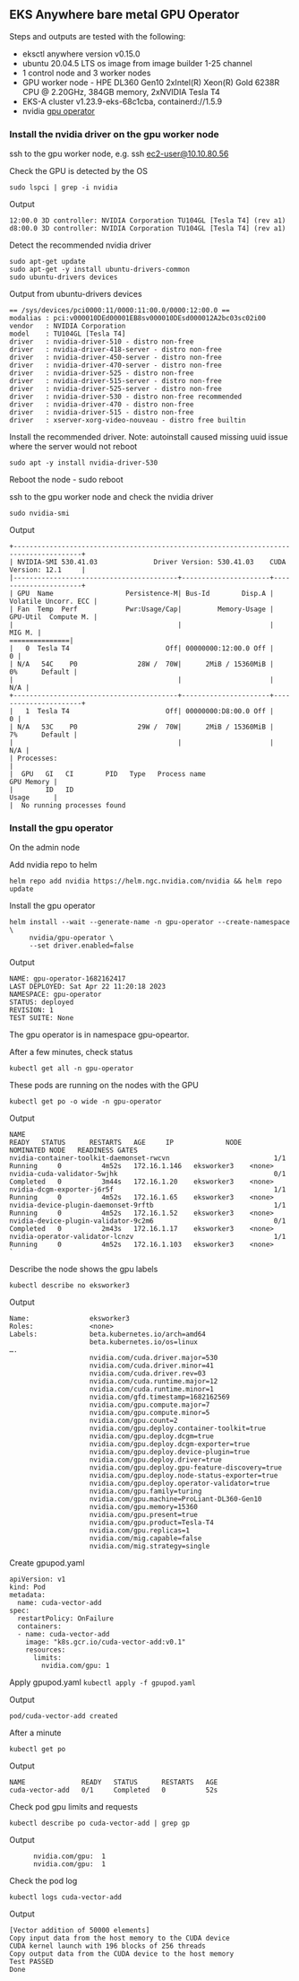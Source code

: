 ## EKS Anywhere bare metal GPU Operator
Steps and outputs are tested with the following:
* eksctl anywhere version v0.15.0
* ubuntu 20.04.5 LTS os image from image builder 1-25 channel
* 1 control node and 3 worker nodes
* GPU worker node - HPE DL360 Gen10 2xIntel(R) Xeon(R) Gold 6238R CPU @ 2.20GHz, 384GB memory, 2xNVIDIA Tesla T4
* EKS-A cluster v1.23.9-eks-68c1cba, containerd://1.5.9
* nvidia [gpu operator](https://docs.nvidia.com/datacenter/cloud-native/gpu-operator/overview.html )

### Install the nvidia driver on the gpu worker node
ssh to the gpu worker node, e.g. ssh ec2-user@10.10.80.56

Check the GPU is detected by the OS
```
sudo lspci | grep -i nvidia
```

Output
```
12:00.0 3D controller: NVIDIA Corporation TU104GL [Tesla T4] (rev a1)
d8:00.0 3D controller: NVIDIA Corporation TU104GL [Tesla T4] (rev a1)
```

Detect the recommended nvidia driver
```
sudo apt-get update
sudo apt-get -y install ubuntu-drivers-common
sudo ubuntu-drivers devices
```

Output from ubuntu-drivers devices
```
== /sys/devices/pci0000:11/0000:11:00.0/0000:12:00.0 ==
modalias : pci:v000010DEd00001EB8sv000010DEsd000012A2bc03sc02i00
vendor   : NVIDIA Corporation
model    : TU104GL [Tesla T4]
driver   : nvidia-driver-510 - distro non-free
driver   : nvidia-driver-418-server - distro non-free
driver   : nvidia-driver-450-server - distro non-free
driver   : nvidia-driver-470-server - distro non-free
driver   : nvidia-driver-525 - distro non-free
driver   : nvidia-driver-515-server - distro non-free
driver   : nvidia-driver-525-server - distro non-free
driver   : nvidia-driver-530 - distro non-free recommended
driver   : nvidia-driver-470 - distro non-free
driver   : nvidia-driver-515 - distro non-free
driver   : xserver-xorg-video-nouveau - distro free builtin
```

Install the recommended driver. Note: autoinstall caused missing uuid issue where the server would not reboot
```
sudo apt -y install nvidia-driver-530
```

Reboot the node - sudo reboot

ssh to the gpu worker node and check the nvidia driver
```
sudo nvidia-smi
```

Output
```
+---------------------------------------------------------------------------------------+
| NVIDIA-SMI 530.41.03              Driver Version: 530.41.03    CUDA Version: 12.1     |
|-----------------------------------------+----------------------+----------------------+
| GPU  Name                  Persistence-M| Bus-Id        Disp.A | Volatile Uncorr. ECC |
| Fan  Temp  Perf            Pwr:Usage/Cap|         Memory-Usage | GPU-Util  Compute M. |
|                                         |                      |               MIG M. |
===============|
|   0  Tesla T4                        Off| 00000000:12:00.0 Off |                    0 |
| N/A   54C    P0               28W /  70W|      2MiB / 15360MiB |      0%      Default |
|                                         |                      |                  N/A |
+-----------------------------------------+----------------------+----------------------+
|   1  Tesla T4                        Off| 00000000:D8:00.0 Off |                    0 |
| N/A   53C    P0               29W /  70W|      2MiB / 15360MiB |      7%      Default |
|                                         |                      |                  N/A |
| Processes:                                                                            |
|  GPU   GI   CI        PID   Type   Process name                            GPU Memory |
|        ID   ID                                                             Usage      |
|  No running processes found                                                           
```
### Install the gpu operator
On the admin node

Add nvidia repo to helm
```
helm repo add nvidia https://helm.ngc.nvidia.com/nvidia && helm repo update
```

Install the gpu operator
```
helm install --wait --generate-name -n gpu-operator --create-namespace \
     nvidia/gpu-operator \
     --set driver.enabled=false
```
Output
```
NAME: gpu-operator-1682162417
LAST DEPLOYED: Sat Apr 22 11:20:18 2023
NAMESPACE: gpu-operator
STATUS: deployed
REVISION: 1
TEST SUITE: None
```
The gpu operator is in namespace gpu-opeartor. 

After a few minutes, check status 
```
kubectl get all -n gpu-operator
```

These pods are running on the nodes with the GPU
```
kubectl get po -o wide -n gpu-operator
```

Output
```
NAME                                                              READY   STATUS      RESTARTS   AGE     IP             NODE          NOMINATED NODE   READINESS GATES
nvidia-container-toolkit-daemonset-rwcvn                          1/1     Running     0          4m52s   172.16.1.146   eksworker3    <none>           
nvidia-cuda-validator-5wjhk                                       0/1     Completed   0          3m44s   172.16.1.20    eksworker3    <none>           
nvidia-dcgm-exporter-j6r5f                                        1/1     Running     0          4m52s   172.16.1.65    eksworker3    <none>           
nvidia-device-plugin-daemonset-9rftb                              1/1     Running     0          4m52s   172.16.1.52    eksworker3    <none>           
nvidia-device-plugin-validator-9c2m6                              0/1     Completed   0          2m43s   172.16.1.17    eksworker3    <none>           
nvidia-operator-validator-lcnzv                                   1/1     Running     0          4m52s   172.16.1.103   eksworker3    <none>         ` 
```

Describe the node shows the gpu labels
```
kubectl describe no eksworker3
```

Output
```
Name:               eksworker3
Roles:              <none>
Labels:             beta.kubernetes.io/arch=amd64
                    beta.kubernetes.io/os=linux
….
                    nvidia.com/cuda.driver.major=530
                    nvidia.com/cuda.driver.minor=41
                    nvidia.com/cuda.driver.rev=03
                    nvidia.com/cuda.runtime.major=12
                    nvidia.com/cuda.runtime.minor=1
                    nvidia.com/gfd.timestamp=1682162569
                    nvidia.com/gpu.compute.major=7
                    nvidia.com/gpu.compute.minor=5
                    nvidia.com/gpu.count=2
                    nvidia.com/gpu.deploy.container-toolkit=true
                    nvidia.com/gpu.deploy.dcgm=true
                    nvidia.com/gpu.deploy.dcgm-exporter=true
                    nvidia.com/gpu.deploy.device-plugin=true
                    nvidia.com/gpu.deploy.driver=true
                    nvidia.com/gpu.deploy.gpu-feature-discovery=true
                    nvidia.com/gpu.deploy.node-status-exporter=true
                    nvidia.com/gpu.deploy.operator-validator=true
                    nvidia.com/gpu.family=turing
                    nvidia.com/gpu.machine=ProLiant-DL360-Gen10
                    nvidia.com/gpu.memory=15360
                    nvidia.com/gpu.present=true
                    nvidia.com/gpu.product=Tesla-T4
                    nvidia.com/gpu.replicas=1
                    nvidia.com/mig.capable=false
                    nvidia.com/mig.strategy=single
```

Create gpupod.yaml
```
apiVersion: v1
kind: Pod
metadata:
  name: cuda-vector-add
spec:
  restartPolicy: OnFailure
  containers:
  - name: cuda-vector-add
    image: "k8s.gcr.io/cuda-vector-add:v0.1"
    resources:
      limits:
        nvidia.com/gpu: 1
```

Apply gpupod.yaml
```kubectl apply -f gpupod.yaml```

Output
```
pod/cuda-vector-add created
```

After a minute
```
kubectl get po
```

Output
```
NAME              READY   STATUS      RESTARTS   AGE
cuda-vector-add   0/1     Completed   0          52s
```

Check pod gpu limits and requests
```
kubectl describe po cuda-vector-add | grep gp
```

Output
```
      nvidia.com/gpu:  1
      nvidia.com/gpu:  1
```

Check the pod log
```
kubectl logs cuda-vector-add
```

Output
```
[Vector addition of 50000 elements]
Copy input data from the host memory to the CUDA device
CUDA kernel launch with 196 blocks of 256 threads
Copy output data from the CUDA device to the host memory
Test PASSED
Done
```
